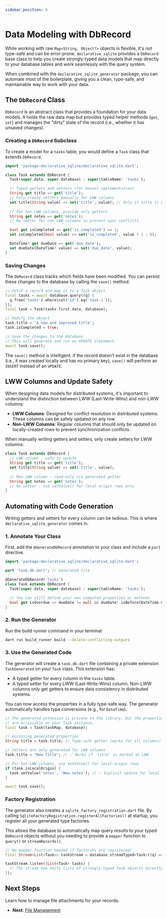 ```yaml
---
sidebar_position: 4
---
```


# Data Modeling with DbRecord

While working with raw `Map<String, Object?>` objects is flexible, it's not type-safe and can be error-prone. `declarative_sqlite` provides a `DbRecord` base class to help you create strongly-typed data models that map directly to your database tables and work seamlessly with the query system.

When combined with the `declarative_sqlite_generator` package, you can automate most of the boilerplate, giving you a clean, type-safe, and maintainable way to work with your data.

## The `DbRecord` Class

`DbRecord` is an abstract class that provides a foundation for your data models. It holds the raw data map but provides typed helper methods (`get`, `set`) and manages the "dirty" state of the record (i.e., whether it has unsaved changes).

### Creating a `DbRecord` Subclass

To create a model for a `tasks` table, you would define a `Task` class that extends `DbRecord`.

```dart title="lib/models/task.dart"
import 'package:declarative_sqlite/declarative_sqlite.dart';

class Task extends DbRecord {
  Task(super.data, super.database) : super(tableName: 'tasks');

  // Typed getters and setters (for manual implementation)
  String get title => get('title');
  // Only create setters manually for LWW columns
  set title(String value) => set('title', value); // Only if title is LWW
  
  // For non-LWW columns, provide only getters
  String get notes => get('notes');
  // No setter for non-LWW columns to prevent sync conflicts

  bool get isCompleted => get('is_completed') == 1;
  set isCompleted(bool value) => set('is_completed', value ? 1 : 0);

  DateTime? get dueDate => get('due_date');
  set dueDate(DateTime? value) => set('due_date', value);
}
```

### Saving Changes

The `DbRecord` class tracks which fields have been modified. You can persist these changes to the database by calling the `save()` method.

```dart
// Fetch a record and map it to a Task object
final tasks = await database.query((q) {
  q.from('tasks').where(col('id').eq('task-1'));
});
final task = Task(tasks.first.data, database);

// Modify the object
task.title = 'A new and improved title';
task.isCompleted = true;

// Save the changes to the database
// This will generate and run an UPDATE statement.
await task.save();
```
The `save()` method is intelligent: if the record doesn't exist in the database (i.e., it was created locally and has no primary key), `save()` will perform an `INSERT` instead of an `UPDATE`.

## LWW Columns and Update Safety

When designing data models for distributed systems, it's important to understand the distinction between LWW (Last-Write-Wins) and non-LWW columns:

- **LWW Columns**: Designed for conflict resolution in distributed systems. These columns can be safely updated on any row.
- **Non-LWW Columns**: Regular columns that should only be updated on locally-created rows to prevent synchronization conflicts.

When manually writing getters and setters, only create setters for LWW columns:

```dart
class Task extends DbRecord {
  // LWW column - safe to update
  String get title => get('title');
  set title(String value) => set('title', value);
  
  // Non-LWW column - read-only via generated getter
  String get notes => get('notes');
  // No setter - use setValue() for local-origin rows only
}
```

## Automating with Code Generation

Writing getters and setters for every column can be tedious. This is where `declarative_sqlite_generator` comes in.

### 1. Annotate Your Class

First, add the `@GenerateDbRecord` annotation to your class and include a `part` directive.

```dart title="lib/models/task.dart"
import 'package:declarative_sqlite/declarative_sqlite.dart';

part 'task.db.dart'; // Generated file

@GenerateDbRecord('tasks')
class Task extends DbRecord {
  Task(super.data, super.database) : super(tableName: 'tasks');

  // You can still define your own computed properties or methods
  bool get isOverdue => dueDate != null && dueDate!.isBefore(DateTime.now());
}
```

### 2. Run the Generator

Run the build runner command in your terminal:

```bash
dart run build_runner build --delete-conflicting-outputs
```

### 3. Use the Generated Code

The generator will create a `task.db.dart` file containing a private extension `TaskGenerated` on your `Task` class. This extension has:
- A typed getter for every column in the `tasks` table.
- A typed setter for every LWW (Last-Write-Wins) column. Non-LWW columns only get getters to ensure data consistency in distributed systems.

You can now access the properties in a fully type-safe way. The generator automatically handles type conversions (e.g., for `DateTime`).

```dart
// The generated extension is private to the library, but the properties
// are accessible on your Task instance.
final task = Task(taskMap, database);

// Accessing generated properties
String title = task.title; // Type-safe getter (works for all columns)

// Setters are only generated for LWW columns
task.title = "New Title"; // ✅ Works if 'title' is marked as LWW

// For non-LWW columns, use setValue() for local-origin rows
if (task.isLocalOrigin) {
  task.setValue('notes', 'New notes'); // ✅ Explicit update for local rows
}

await task.save();
```

### Factory Registration

The generator also creates a `sqlite_factory_registration.dart` file. By calling `SqliteFactoryRegistration.registerAllFactories()` at startup, you register all your generated type factories.

This allows the database to automatically map query results to your typed `DbRecord` objects without you needing to provide a `mapper` function to `query()` or `streamRecords()`.

```dart
// No mapper function needed if factories are registered!
final Stream<List<Task>> taskStream = database.streamTyped<Task>((q) => q.from('tasks'));

taskStream.listen((List<Task> tasks) {
  // The stream now emits lists of strongly-typed Task objects directly.
});
```

## Next Steps

Learn how to manage file attachments for your records.

- **Next**: [File Management](./file-management.md)
